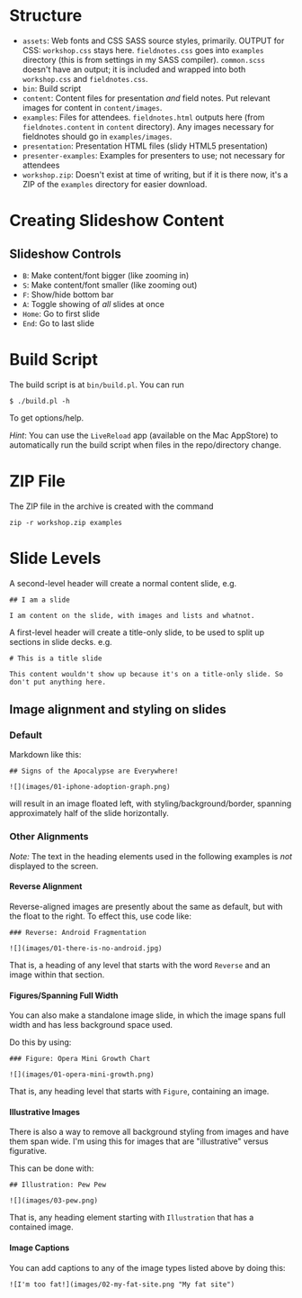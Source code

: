 # Structure

* `assets`: Web fonts and CSS SASS source styles, primarily. OUTPUT for CSS: `workshop.css` stays here. `fieldnotes.css` goes into `examples` directory (this is from settings in my SASS compiler). `common.scss` doesn't have an output; it is included and wrapped into both `workshop.css` and `fieldnotes.css`.
* `bin`: Build script
* `content`: Content files for presentation *and* field notes. Put relevant images for content in `content/images`.
* `examples`: Files for attendees. `fieldnotes.html` outputs here (from `fieldnotes.content` in `content` directory). Any images necessary for fieldnotes should go in `examples/images`.
* `presentation`: Presentation HTML files (slidy HTML5 presentation)
* `presenter-examples`: Examples for presenters to use; not necessary for attendees
* `workshop.zip`: Doesn't exist at time of writing, but if it is there now, it's a ZIP of the `examples` directory for easier download.

# Creating Slideshow Content

## Slideshow Controls

* `B`: Make content/font bigger (like zooming in)
* `S`: Make content/font smaller (like zooming out)
* `F`: Show/hide bottom bar
* `A`: Toggle showing of *all* slides at once
* `Home`: Go to first slide
* `End`: Go to last slide

# Build Script

The build script is at `bin/build.pl`. You can run

    $ ./build.pl -h

To get options/help.

*Hint*: You can use the `LiveReload` app (available on the Mac AppStore) to automatically run the build script when files in the repo/directory change.

# ZIP File

The ZIP file in the archive is created with the command

    zip -r workshop.zip examples
    

# Slide Levels

A second-level header will create a normal content slide, e.g.

    ## I am a slide
    
    I am content on the slide, with images and lists and whatnot.

A first-level header will create a title-only slide, to be used to split up sections in slide decks. e.g.

    # This is a title slide
    
    This content wouldn't show up because it's on a title-only slide. So don't put anything here.

## Image alignment and styling on slides

### Default

Markdown like this:


    ## Signs of the Apocalypse are Everywhere!
    
    ![](images/01-iphone-adoption-graph.png)


will result in an image floated left, with styling/background/border, spanning approximately half of the slide horizontally.

### Other Alignments

*Note:* The text in the heading elements used in the following examples is *not* displayed to the screen.

#### Reverse Alignment

Reverse-aligned images are presently about the same as default, but with the float to the right. To effect this, use code like:

    ### Reverse: Android Fragmentation
    
    ![](images/01-there-is-no-android.jpg)

That is, a heading of any level that starts with the word `Reverse` and an image within that section.

#### Figures/Spanning Full Width

You can also make a standalone image slide, in which the image spans full width and has less background space used.

Do this by using:


    ### Figure: Opera Mini Growth Chart
    
    ![](images/01-opera-mini-growth.png)


That is, any heading level that starts with `Figure`, containing an image.

#### Illustrative Images

There is also a way to remove all background styling from images and have them span wide. I'm using this for images that are "illustrative" versus figurative.

This can be done with:

    ## Illustration: Pew Pew
    
    ![](images/03-pew.png)

That is, any heading element starting with `Illustration` that has a contained image.


#### Image Captions

You can add captions to any of the image types listed above by doing this:

    ![I'm too fat!](images/02-my-fat-site.png "My fat site")
